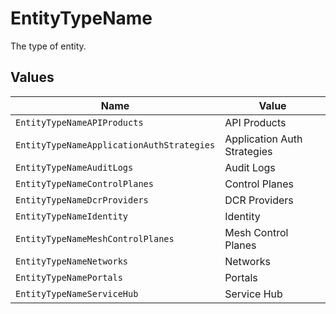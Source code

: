 # EntityTypeName

The type of entity.


## Values

| Name                                      | Value                                     |
| ----------------------------------------- | ----------------------------------------- |
| `EntityTypeNameAPIProducts`               | API Products                              |
| `EntityTypeNameApplicationAuthStrategies` | Application Auth Strategies               |
| `EntityTypeNameAuditLogs`                 | Audit Logs                                |
| `EntityTypeNameControlPlanes`             | Control Planes                            |
| `EntityTypeNameDcrProviders`              | DCR Providers                             |
| `EntityTypeNameIdentity`                  | Identity                                  |
| `EntityTypeNameMeshControlPlanes`         | Mesh Control Planes                       |
| `EntityTypeNameNetworks`                  | Networks                                  |
| `EntityTypeNamePortals`                   | Portals                                   |
| `EntityTypeNameServiceHub`                | Service Hub                               |